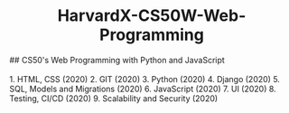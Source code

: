 <h1 align="center">HarvardX-CS50W-Web-Programming</h1>
## CS50's Web Programming with Python and JavaScript
<br></br>
1. HTML, CSS (2020)
2. GIT (2020)
3. Python (2020)
4. Django (2020)
5. SQL, Models and Migrations (2020)
6. JavaScript (2020)
7. UI (2020)
8. Testing, CI/CD (2020)
9. Scalability and Security (2020)
